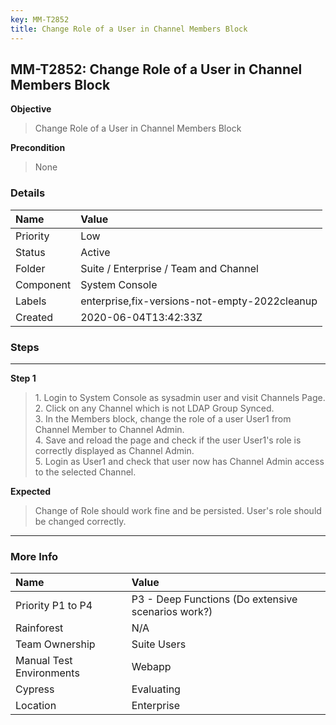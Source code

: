```yaml
---
key: MM-T2852
title: Change Role of a User in Channel Members Block
---
```


## MM-T2852: Change Role of a User in Channel Members Block

**Objective**

> <article>Change Role of a User in Channel Members Block</article>

**Precondition**

> <article>None</article>

### Details

| Name      | Value                                         |
| :-------- | :-------------------------------------------- |
| Priority  | Low                                           |
| Status    | Active                                        |
| Folder    | Suite / Enterprise / Team and Channel         |
| Component | System Console                                |
| Labels    | enterprise,fix-versions-not-empty-2022cleanup |
| Created   | 2020-06-04T13:42:33Z                          |

### Steps

<hr/>

**Step 1**

> <article>1. Login to System Console as sysadmin user and visit Channels Page. <br />2. Click on any Channel which is not LDAP Group Synced. <br />3. In the Members block, change the role of a user User1 from Channel Member to Channel Admin. <br />4. Save and reload the page and check if the user User1's role is correctly displayed as Channel Admin. <br />5. Login as User1 and check that user now has Channel Admin access to the selected Channel.</article>

**Expected**

> <article>Change of Role should work fine and be persisted. User's role should be changed correctly.</article>

<hr/>

### More Info

| Name                     | Value                                              |
| :----------------------- | :------------------------------------------------- |
| Priority P1 to P4        | P3 - Deep Functions (Do extensive scenarios work?) |
| Rainforest               | N/A                                                |
| Team Ownership           | Suite Users                                        |
| Manual Test Environments | Webapp                                             |
| Cypress                  | Evaluating                                         |
| Location                 | Enterprise                                         |
